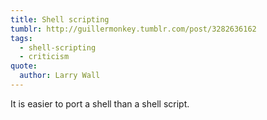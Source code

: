 ```yaml
---
title: Shell scripting
tumblr: http://guillermonkey.tumblr.com/post/3282636162
tags:
  - shell-scripting
  - criticism
quote:
  author: Larry Wall
---
```


It is easier to port a shell than a shell script.
